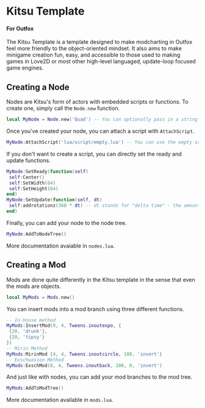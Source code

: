 # Kitsu Template
#### For Outfox
The Kitsu Template is a template designed to make modcharting in Outfox feel more friendly to the object-oriented mindset. It also aims to make minigame creation fun, easy, and accessible to those used to making games in Love2D or most other high-level languaged, update-loop focused game engines.

## Creating a Node
Nodes are Kitsu's form of actors with embedded scripts or functions. To create one, simply call the `Node.new` function.
```lua
local MyNode = Node.new('Quad') -- You can optionally pass in a string for the type, or an entire Outfox-style actor for convenience.
```
Once you've created your node, you can attach a script with `AttachScript`.
```lua
MyNode:AttachScript('lua/script/empty.lua') -- You can use the empty script here for an example of setup
```
If you don't want to create a script, you can directly set the ready and update functions.
```lua
MyNode:SetReady(function(self)
 self:Center()
 self:SetWidth(64)
 self:SetHeight(64)
end)
MyNode:SetUpdate(function(self, dt)
 self:addrotationz(360 * dt) -- dt stands for "delta time" - the amount of seconds since last frame.
end)
```
Finally, you can add your node to the node tree.
```lua
MyNode:AddToNodeTree()
```
More documentation avaiable in `nodes.lua`.

## Creating a Mod
Mods are done quite differently in the Kitsu template in the sense that even the mods are objects.
```lua
local MyMods = Mods.new()
```
You can insert mods into a mod branch using three different functions.
```lua
-- In-house method
MyMods:InsertMod(0, 4, Tweens.inoutexpo, {
 {20, 'drunk'},
 {20, 'tipsy'}
})
-- Mirin Method
MyMods:MirinMod {4, 4, Tweens.inoutcircle, 100, 'invert'}
-- Exschwasion Method
MyMods:ExschMod(8, 4, Tweens.inoutback, 100, 0, 'invert')
```
And just like with nodes, you can add your mod branches to the mod tree.
```lua
MyMods:AddToModTree()
```
More documentation available in `mods.lua`.

